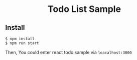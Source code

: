 <h1 align="center">Todo List Sample</h1>

## Install

```shell
$ npm install
$ npm run start
```

Then, You could enter react todo sample via `loacalhost:3000`
